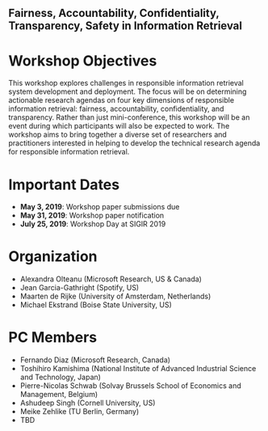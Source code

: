 ## Fairness, Accountability, Confidentiality, Transparency, Safety in Information Retrieval

# Workshop Objectives
This workshop explores challenges in responsible information retrieval system development and deployment. The focus will be on determining actionable research agendas on four key dimensions of responsible information retrieval: fairness, accountability, confidentiality, and transparency. Rather than just mini-conference, this workshop will be an event during which participants will also be expected to work.  The workshop aims to bring together a diverse set of researchers and practitioners interested in helping to develop the technical research agenda for responsible information retrieval.

# Important Dates
* **May 3, 2019**:     Workshop paper submissions due
* **May 31, 2019**:    Workshop paper notification
* **July 25, 2019**:   Workshop Day at SIGIR 2019


# Organization 
* Alexandra Olteanu (Microsoft Research, US & Canada)
* Jean Garcia-Gathright (Spotify, US)
* Maarten de Rijke (University of Amsterdam, Netherlands)
* Michael Ekstrand (Boise State University, US)

# PC Members
* Fernando Diaz (Microsoft Research, Canada)
* Toshihiro Kamishima (National Institute of Advanced Industrial Science and Technology, Japan)
* Pierre-Nicolas Schwab (Solvay Brussels School of Economics and Management, Belgium)
* Ashudeep Singh (Cornell University, US)
* Meike Zehlike (TU Berlin, Germany)
* TBD
